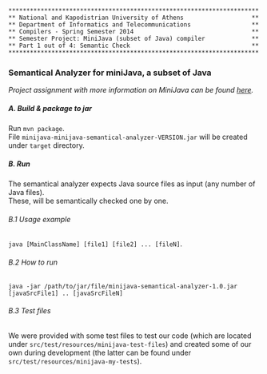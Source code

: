     **********************************************************************
    ** National and Kapodistrian University of Athens                   **  
    ** Department of Informatics and Telecommunications                 **
    ** Compilers - Spring Semester 2014                                 **
    ** Semester Project: MiniJava (subset of Java) compiler             **
    ** Part 1 out of 4: Semantic Check                                  **
    **********************************************************************
### Semantical Analyzer for miniJava, a subset of Java
_Project assignment with more information on MiniJava can be found [here](http://cgi.di.uoa.gr/~thp06/13_14/project.html#Homework_2_-_Semantic_Analysis_)._

##### A. Build & package to jar
Run `mvn package`.  
File `minijava-minijava-semantical-analyzer-VERSION.jar` will be created under `target` directory.  

##### B. Run
The semantical analyzer expects Java source files as input (any number of Java files).  
These, will be semantically checked one by one.  

###### B.1 Usage example   
`java [MainClassName] [file1] [file2] ... [fileN]`.

###### B.2 How to run  
`java -jar /path/to/jar/file/minijava-semantical-analyzer-1.0.jar [javaSrcFile1] .. [javaSrcFileN]` 

###### B.3 Test files  
We were provided with some test files to test our code (which are located under `src/test/resources/minijava-test-files`) and created some of our own during development (the latter can be found under `src/test/resources/minijava-my-tests`).

